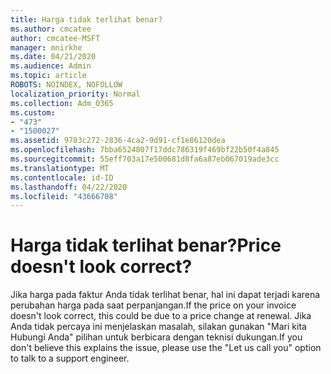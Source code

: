```yaml
---
title: Harga tidak terlihat benar?
ms.author: cmcatee
author: cmcatee-MSFT
manager: mnirkhe
ms.date: 04/21/2020
ms.audience: Admin
ms.topic: article
ROBOTS: NOINDEX, NOFOLLOW
localization_priority: Normal
ms.collection: Adm_O365
ms.custom:
- "473"
- "1500027"
ms.assetid: 9703c272-2836-4ca2-9d91-cf1e86120dea
ms.openlocfilehash: 7bba6524807f17ddc786319f469bf22b50f4a845
ms.sourcegitcommit: 55eff703a17e500681d8fa6a87eb067019ade3cc
ms.translationtype: MT
ms.contentlocale: id-ID
ms.lasthandoff: 04/22/2020
ms.locfileid: "43666708"
---
```

# <a name="price-doesnt-look-correct"></a><span data-ttu-id="42382-102">Harga tidak terlihat benar?</span><span class="sxs-lookup"><span data-stu-id="42382-102">Price doesn't look correct?</span></span>

<span data-ttu-id="42382-103">Jika harga pada faktur Anda tidak terlihat benar, hal ini dapat terjadi karena perubahan harga pada saat perpanjangan.</span><span class="sxs-lookup"><span data-stu-id="42382-103">If the price on your invoice doesn't look correct, this could be due to a price change at renewal.</span></span> <span data-ttu-id="42382-104">Jika Anda tidak percaya ini menjelaskan masalah, silakan gunakan "Mari kita Hubungi Anda" pilihan untuk berbicara dengan teknisi dukungan.</span><span class="sxs-lookup"><span data-stu-id="42382-104">If you don't believe this explains the issue, please use the "Let us call you" option to talk to a support engineer.</span></span>